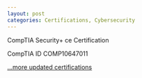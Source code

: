 ```yaml
---
layout: post
categories: Certifications, Cybersecurity
---
```

CompTIA Security+ ce Certification

CompTIA ID COMP10647011

<div data-iframe-width="150" data-iframe-height="270" data-share-badge-id="00f28545-f711-43df-a561-f854396b35ba" data-share-badge-host="https://www.credly.com"></div><script type="text/javascript" async src="//cdn.credly.com/assets/utilities/embed.js"></script>

[...more updated certifications](https://www.credly.com/users/kam-salisbury/badges)
